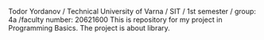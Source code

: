 Todor Yordanov / Technical University of Varna / SIT / 1st semester / group: 4a /faculty number: 20621600
This is repository for my project in Programming Basics.
The project is about library.
